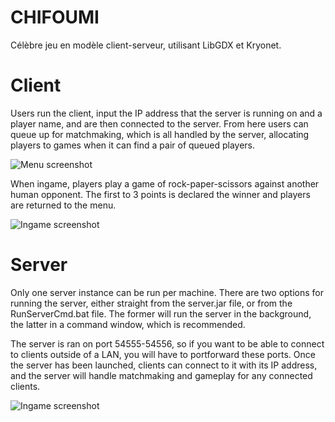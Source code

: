 # CHIFOUMI
Célèbre jeu en modèle client-serveur, utilisant LibGDX et Kryonet.

# Client
Users run the client, input the IP address that the server is running on and a player name, and are then connected to the server.
From here users can queue up for matchmaking, which is all handled by the server, allocating players to games when it can find a pair of queued players.

![Menu screenshot](screenshots/screenshot1.png)

When ingame, players play a game of rock-paper-scissors against another human opponent. The first to 3 points is declared the winner and players are returned to the menu.

![Ingame screenshot](screenshots/screenshot2.png)

# Server
Only one server instance can be run per machine.
There are two options for running the server, either straight from the server.jar file, or from the RunServerCmd.bat file.
The former will run the server in the background, the latter in a command window, which is recommended.

The server is ran on port 54555-54556, so if you want to be able to connect to clients outside of a LAN, you will have to portforward these ports.
Once the server has been launched, clients can connect to it with its IP address, and the server will handle matchmaking and gameplay for any connected clients.

![Ingame screenshot](screenshots/screenshot3.png)
